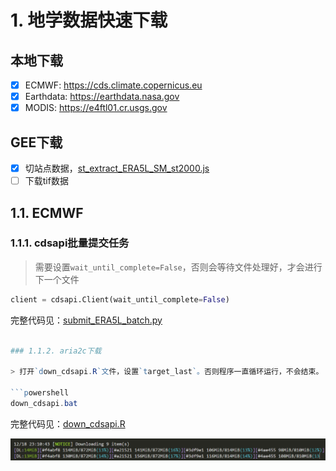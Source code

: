 # 1. 地学数据快速下载

## 本地下载
- [x] ECMWF: <https://cds.climate.copernicus.eu>
- [x] Earthdata: <https://earthdata.nasa.gov>
- [x] MODIS: <https://e4ftl01.cr.usgs.gov>

## GEE下载

- [x] 切站点数据，[st_extract_ERA5L_SM_st2000.js](GEE/st_extract_ERA5L_SM_st2000.js)
- [ ] 下载tif数据

## 1.1. ECMWF

### 1.1.1. cdsapi批量提交任务

> 需要设置`wait_until_complete=False`，否则会等待文件处理好，才会进行下一个文件

```py
client = cdsapi.Client(wait_until_complete=False)
```

完整代码见：[submit_ERA5L_batch.py](submit_ERA5L_batch.py)

```powershell

### 1.1.2. aria2c下载

> 打开`down_cdsapi.R`文件，设置`target_last`。否则程序一直循环运行，不会结束。

```powershell
down_cdsapi.bat
```

完整代码见：[down_cdsapi.R](down_cdsapi.R)

![](images/aria2c_speed.png)

